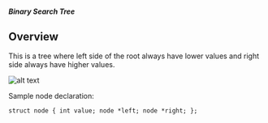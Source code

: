 ##### Binary Search Tree

## Overview

This is a tree where left side of the root always have lower values and right side always have higher values.

![alt text](https://upload.wikimedia.org/wikipedia/commons/d/da/Binary_search_tree.svg "Logo Title Text 1")

Sample node declaration:

`struct node
{
    int value;
    node *left;
    node *right;
};`
